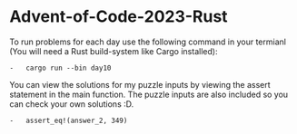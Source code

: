 # Advent-of-Code-2023-Rust

To run problems for each day use the following command in your termianl (You will need a Rust build-system like Cargo installed):

    -   cargo run --bin day10

You can view the solutions for my puzzle inputs by viewing the assert statement in the main function. The puzzle inputs are also included so you can check your own solutions :D.

    -   assert_eq!(answer_2, 349)
